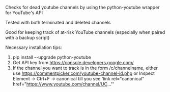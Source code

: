 Checks for dead youtube channels by using the python-youtube wrapper for YouTube's API

Tested with both terminated and deleted channels

Good for keeping track of at-risk YouTube channels (especially when paired with a backup script)

Necessary installation tips:
1. pip install --upgrade python-youtube
2. Get API key from https://console.developers.google.com/
3. If the channel you want to track is in the form /c/channelname, either use https://commentpicker.com/youtube-channel-id.php or Inspect Element -> Ctrl+F -> canonical till you see 'link rel="canonical" href="https://www.youtube.com/channel/UC..."'
